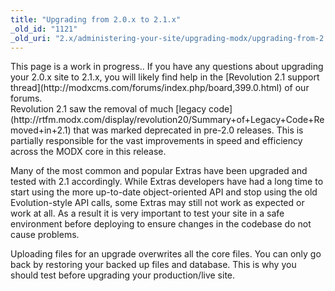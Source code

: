 ```yaml
---
title: "Upgrading from 2.0.x to 2.1.x"
_old_id: "1121"
_old_uri: "2.x/administering-your-site/upgrading-modx/upgrading-from-2.0.x-to-2.1.x"
---
```


<div class="info">This page is a work in progress.. If you have any questions about upgrading your 2.0.x site to 2.1.x, you will likely find help in the [Revolution 2.1 support thread](http://modxcms.com/forums/index.php/board,399.0.html) of our forums.</div>Revolution 2.1 saw the removal of much [legacy code](http://rtfm.modx.com/display/revolution20/Summary+of+Legacy+Code+Removed+in+2.1) that was marked deprecated in pre-2.0 releases. This is partially responsible for the vast improvements in speed and efficiency across the MODX core in this release.

Many of the most common and popular Extras have been upgraded and tested with 2.1 accordingly. While Extras developers have had a long time to start using the more up-to-date object-oriented API and stop using the old Evolution-style API calls, some Extras may still not work as expected or work at all. As a result it is very important to test your site in a safe environment before deploying to ensure changes in the codebase do not cause problems.

<div class="warning">Uploading files for an upgrade overwrites all the core files. You can only go back by restoring your backed up files and database. This is why you should test before upgrading your production/live site.</div>